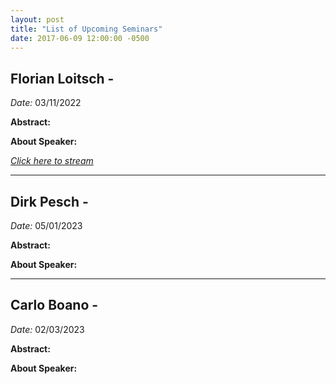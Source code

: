 ```yaml
---
layout: post
title: "List of Upcoming Seminars"
date: 2017-06-09 12:00:00 -0500
---
```



Florian Loitsch - 
--
*Date:* 03/11/2022

**Abstract:**


**About Speaker:**


<a href="https://www.youtube.com/watch?v=xko5jLTjLb0&ab_channel=ComNetsBremen" target="_blank">*Click here to stream*</a>

---

Dirk Pesch - 
--
*Date:* 05/01/2023

**Abstract:**


**About Speaker:**


---

Carlo Boano - 
--
*Date:* 02/03/2023

**Abstract:**


**About Speaker:**



<!-- - 03/11/22: Talk 3
- 01/12/22: Talk 4
- 05/01/23: Talk 5
- 02/02/23: Talk 6
- 02/03/23: Talk 7 -->
